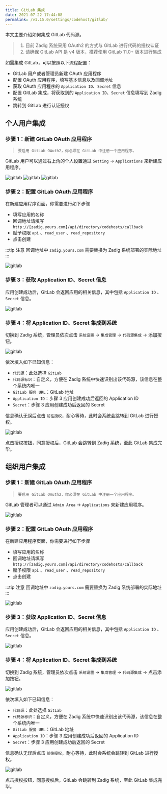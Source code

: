 ```yaml
---
title: GitLab 集成
date: 2021-07-22 17:44:08
permalink: /v1.15.0/settings/codehost/gitlab/
---
```


本文主要介绍如何集成 GitLab 代码源。

> 1. 目前 Zadig 系统采用 OAuth2 的方式与 GitLab 进行代码的授权认证
> 2. 请确保 GitLab API 是 v4 版本，推荐使用 GitLab 11.0+ 版本进行集成

如需集成 GitLab，可以按照以下流程配置：

- GitLab 用户或者管理员新建 OAuth 应用程序
- 配置 OAuth 应用程序，填写基本信息以及回调地址
- 获取 OAuth 应用程序的 `Application ID`、`Secret` 信息
- 配置 GitLab 集成，将获取到的 `Application ID`、`Secret` 信息填写到 Zadig 系统
- 跳转到 GitLab 进行认证授权
## 个人用户集成

### 步骤 1：新建 GitLab OAuth 应用程序

> `要启用 GitLab OAuth2，你必须在 GitLab 中注册一个应用程序。`

GitLab 用户可以通过右上角的个人设置通过 `Setting` -> `Applications` 来新建应用程序。

![gitlab](../_images/gitlab-personal.png)
![gitlab](../_images/gitlab-personal-setting.png)
![gitlab](../_images/gitlab-personal-setting-app.png)
### 步骤 2：配置 GitLab OAuth 应用程序

在新建应用程序页面，你需要进行如下步骤

- 填写应用的名称
- 回调地址请填写 `http://[zadig.yours.com]/api/directory/codehosts/callback`
- 赋予权限 `api` 、`read_user` 、`read_repository`
- 点击创建

:::tip 注意
回调地址中 `zadig.yours.com` 需要替换为 Zadig 系统部署的实际地址
:::

![gitlab](../_images/gitlab-personal-app-config.png)
### 步骤 3：获取 Application ID、Secret 信息

应用创建成功后，GitLab 会返回应用的相关信息，其中包括 `Application ID` 、`Secret` 信息。

![gitlab](../_images/gitlab-personal-app-setting.png)

### 步骤 4：将 Application ID、Secret 集成到系统

切换到 Zadig 系统，管理员依次点击 `系统设置` -> `集成管理` -> `代码源集成` -> 添加按钮。

![gitlab](../_images/gitlab3.png)

依次填入如下已知信息：

- `代码源`：此处选择 `GitLab`
- `代码源标识`：自定义，方便在 Zadig 系统中快速识别出该代码源，该信息在整个系统内唯一
- `GitLab 服务 URL`：GitLab 地址
- `Application ID`：步骤 3 应用创建成功后返回的 Application ID
- `Secret`：步骤 3 应用创建成功后返回的 Secret

信息确认无误后点击 `前往授权`，耐心等待，此时会系统会跳转到 GitLab 进行授权。

![gitlab](../_images/gitlab4.png)

点击授权按钮，同意授权后，GitLab 会跳转到 Zadig 系统，至此 GitLab 集成完毕。

## 组织用户集成

### 步骤 1：新建 GitLab OAuth 应用程序

> `要启用 GitLab OAuth2，你必须在 GitLab 中注册一个应用程序。`

GitLab 管理者可以通过 `Admin Area` -> `Applications` 来新建应用程序。

![gitlab](../_images/gitlab.png)

### 步骤 2：配置 GitLab OAuth 应用程序

在新建应用程序页面，你需要进行如下步骤

- 填写应用的名称
- 回调地址请填写 `http://[zadig.yours.com]/api/directory/codehosts/callback`
- 赋予权限 `api` 、`read_user` 、`read_repository`
- 点击创建

:::tip 注意
回调地址中 `zadig.yours.com` 需要替换为 Zadig 系统部署的实际地址
:::

![gitlab](../_images/gitlab1.png)
### 步骤 3：获取 Application ID、Secret 信息

应用创建成功后，GitLab 会返回应用的相关信息，其中包括 `Application ID` 、`Secret` 信息。

![gitlab](../_images/gitlab2.png)

### 步骤 4：将 Application ID、Secret 集成到系统

切换到 Zadig 系统，管理员依次点击 `系统设置` -> `集成管理` -> `代码源集成` -> 点击添加按钮。

![gitlab](../_images/gitlab3.png)

依次填入如下已知信息：

- `代码源`：此处选择 `GitLab`
- `代码源标识`：自定义，方便在 Zadig 系统中快速识别出该代码源，该信息在整个系统内唯一
- `GitLab 服务 URL`：GitLab 地址
- `Application ID`：步骤 3 应用创建成功后返回的 Application ID
- `Secret`：步骤 3 应用创建成功后返回的 Secret

信息确认无误后点击 `前往授权`，耐心等待，此时会系统会跳转到 GitLab 进行授权。

![gitlab](../_images/gitlab4.png)

点击授权按钮，同意授权后，GitLab 会跳转到 Zadig 系统，至此 GitLab 集成完毕。
